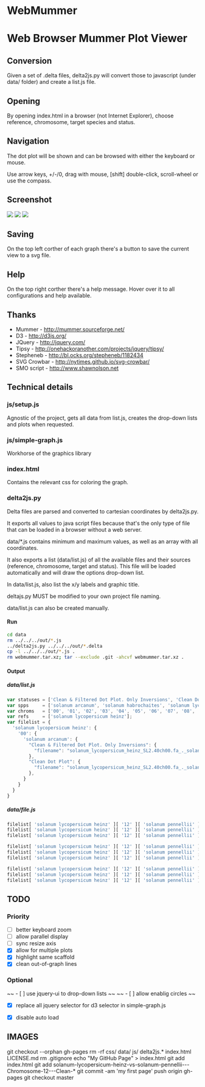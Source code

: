 WebMummer
=========
Web Browser Mummer Plot Viewer
==============================

Conversion
------------
Given a set of .delta files, delta2js.py will convert those to javascript (under data/ folder) and create a list.js file.


Opening
-------
By opening index.html in a browser (not Internet Explorer), choose reference, chromosome, target species and status.


Navigation
-----------
The dot plot will be shown and can be browsed with either the keyboard or mouse.

Use arrow keys, +/-/0, drag with mouse, [shift] double-click, scroll-wheel or use the compass.


Screenshot
-------------
<img src="https://raw.github.com/sauloal/webmummer/master/Screenshot.png"/>
<img src="http://sauloal.github.io/webmummer/solanum-lycopersicum-heinz-vs-solanum-pennellii---Chromosome-12---Clean-Dot-Plot.svg"/>
<img src="http://sauloal.github.io/webmummer/solanum-lycopersicum-heinz-vs-solanum-pennellii---Chromosome-12---Clean---Filtered-Dot-Plot--Only-Inversions.svg"/>


Saving
-------
On the top left corther of each graph there's a button to save the current view to a svg file.


Help
-------
On the top right corther there's a help message. Hover over it to all configurations and help available.


Thanks
-------
* Mummer      - http://mummer.sourceforge.net/
* D3          - http://d3js.org/
* JQuery      - http://jquery.com/
* Tipsy       - http://onehackoranother.com/projects/jquery/tipsy/
* Stepheneb   - http://bl.ocks.org/stepheneb/1182434
* SVG Crowbar - http://nytimes.github.io/svg-crowbar/
* SMO script  - http://www.shawnolson.net


Technical details
-------------------
### js/setup.js
Agnostic of the project, gets all data from list.js, creates the drop-down lists and plots when requested.

### js/simple-graph.js
Workhorse of the graphics library

### index.html
Contains the relevant css for coloring the graph.

### delta2js.py
Delta files are parsed and converted to cartesian coordinates by delta2js.py.

It exports all values to java script files because that's the only type of file that can be loaded in a browser without a web server.

data/*.js contains minimum and maximum values, as well as an array with all coordinates.

It also exports a list (data/list.js) of all the available files and their sources (reference, chromosome, target and status). This file will be loaded automatically and will draw the options drop-down list.

In data/list.js, also list the x/y labels and graphic title.

deltajs.py MUST be modified to your own project file naming.

data/list.js can also be created manually.


#### Run
``` bash
cd data
rm ../../../out/*.js
../delta2js.py ../../../out/*.delta
cp -l ../../../out/*.js .
rm webmummer.tar.xz; tar --exclude .git -ahcvf webmummer.tar.xz .
```

#### Output
##### data/list.js
``` javascript
var statuses = ['Clean & Filtered Dot Plot. Only Inversions', 'Clean Dot Plot'];
var spps     = ['solanum arcanum', 'solanum habrochaites', 'solanum lycopersicum heinz denovo', 'solanum pennellii'];
var chroms   = ['00', '01', '02', '03', '04', '05', '06', '07', '08', '09', '10', '11', '12'];
var refs     = ['solanum lycopersicum heinz'];
var filelist = {
  'solanum lycopersicum heinz': {
    '00': {
      'solanum arcanum': {
        "Clean & Filtered Dot Plot. Only Inversions": {
          "filename": "solanum_lycopersicum_heinz_SL2.40ch00.fa_._solanum_arcanum_scaffold_final.assembly.fasta.delta.q.delta.filter.invertions.delta.js"
        },
        "Clean Dot Plot": {
          "filename": "solanum_lycopersicum_heinz_SL2.40ch00.fa_._solanum_arcanum_scaffold_final.assembly.fasta.delta.q.delta.js"
        },
      }
    }
  }
}
```

##### data/file.js
``` javascript
filelist[ 'solanum lycopersicum heinz' ][ '12' ][ 'solanum pennellii' ][ 'Clean Dot Plot' ][ 'title'  ] = 'solanum lycopersicum heinz vs solanum pennellii - Chromosome 12 - Clean Dot Plot';
filelist[ 'solanum lycopersicum heinz' ][ '12' ][ 'solanum pennellii' ][ 'Clean Dot Plot' ][ 'xlabel' ] = 'solanum lycopersicum heinz Chromosome 12';
filelist[ 'solanum lycopersicum heinz' ][ '12' ][ 'solanum pennellii' ][ 'Clean Dot Plot' ][ 'ylabel' ] = 'solanum pennellii';

filelist[ 'solanum lycopersicum heinz' ][ '12' ][ 'solanum pennellii' ][ 'Clean Dot Plot' ][ 'points' ] = [3159,3057,8585,8485,0,0,96.19];
filelist[ 'solanum lycopersicum heinz' ][ '12' ][ 'solanum pennellii' ][ 'Clean Dot Plot' ][ 'xmin' ]  =         3159;
filelist[ 'solanum lycopersicum heinz' ][ '12' ][ 'solanum pennellii' ][ 'Clean Dot Plot' ][ 'xmax' ]  =     65485119;

filelist[ 'solanum lycopersicum heinz' ][ '12' ][ 'solanum pennellii' ][ 'Clean Dot Plot' ][ 'ymin' ]  =         3057;
filelist[ 'solanum lycopersicum heinz' ][ '12' ][ 'solanum pennellii' ][ 'Clean Dot Plot' ][ 'ymax' ]  =     60818323;
filelist[ 'solanum lycopersicum heinz' ][ '12' ][ 'solanum pennellii' ][ 'Clean Dot Plot' ][ 'scafs']  = ['scaffold_2657'];
```

TODO
--------
### Priority
- [ ] better keyboard zoom
- [ ] allow parallel display
- [ ] sync resize axis
- [x] allow for multiple plots
- [x] highlight same scaffold
- [x] clean out-of-graph lines

### Optional
~~ - [ ] use jquery-ui to drop-down lists ~~
~~ - [ ] allow enablig circles ~~
- [x] replace all jquery selector for d3 selector in simple-graph.js
- [x] disable auto load


IMAGES
--------------
git checkout --orphan gh-pages
rm -rf css/ data/ js/ delta2js.* index.html LICENSE.md
rm .gitignore
echo "My GitHub Page" > index.html
git add index.html
git add solanum-lycopersicum-heinz-vs-solanum-pennellii---Chromosome-12---Clean-*
git commit -am 'my first page'
push origin gh-pages
git checkout master
